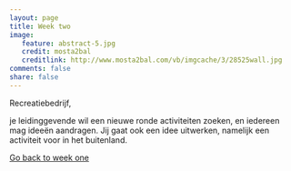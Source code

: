 ```yaml
---
layout: page 
title: Week two 
image: 
   feature: abstract-5.jpg
   credit: mosta2bal
   creditlink: http://www.mosta2bal.com/vb/imgcache/3/28525wall.jpg
comments: false
share: false 
---
```

Recreatiebedrijf,

je leidinggevende wil een nieuwe ronde activiteiten zoeken, en iedereen mag ideeën aandragen. Jij gaat ook een idee uitwerken, namelijk een activiteit voor in het buitenland. 








<div style="float: left"> 
<a href="{{ site.url }}/leisure-hospitality/project/week-1/" class="btn">Go back to week one</a>
</div>

<!--<div style="float: right"> 
<a href="{{ site.url }}/leisure-hospitality/project/week-3/" class="btn">Go to week three</a>
</div> !-->
